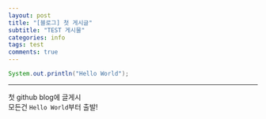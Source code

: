 ```yaml
---
layout: post
title: "[블로그] 첫 게시글"
subtitle: "TEST 게시물"
categories: info
tags: test 
comments: true
---
```

```java
System.out.println("Hello World");
```
---
첫 github blog에 글게시  
모든건 `Hello World`부터 출발! 
